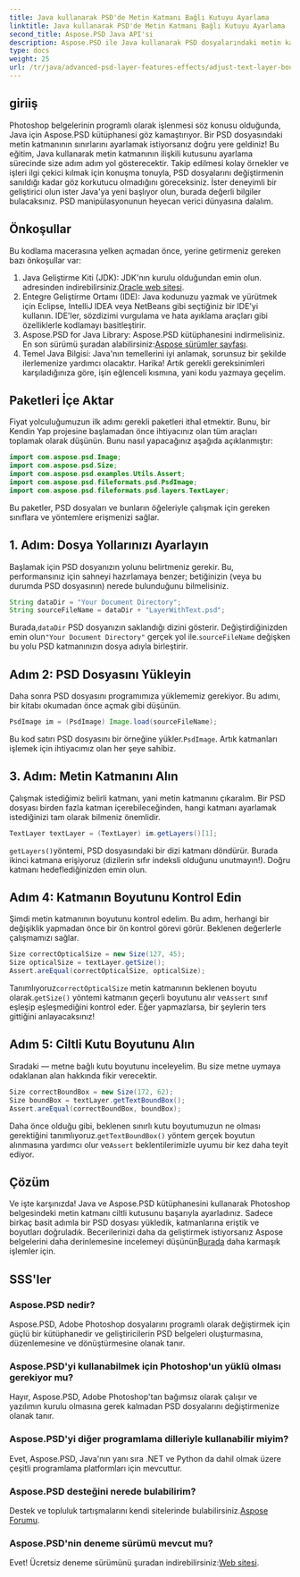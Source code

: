 ```yaml
---
title: Java kullanarak PSD'de Metin Katmanı Bağlı Kutuyu Ayarlama
linktitle: Java kullanarak PSD'de Metin Katmanı Bağlı Kutuyu Ayarlama
second_title: Aspose.PSD Java API'si
description: Aspose.PSD ile Java kullanarak PSD dosyalarındaki metin katmanı sınırlarını ayarlamayı öğrenin. Adım adım talimatlar içeren basit kılavuz.
type: docs
weight: 25
url: /tr/java/advanced-psd-layer-features-effects/adjust-text-layer-bound-box-psd/
---
```

## giriiş
Photoshop belgelerinin programlı olarak işlenmesi söz konusu olduğunda, Java için Aspose.PSD kütüphanesi göz kamaştırıyor. Bir PSD dosyasındaki metin katmanının sınırlarını ayarlamak istiyorsanız doğru yere geldiniz! Bu eğitim, Java kullanarak metin katmanının ilişkili kutusunu ayarlama sürecinde size adım adım yol gösterecektir.
Takip edilmesi kolay örnekler ve işleri ilgi çekici kılmak için konuşma tonuyla, PSD dosyalarını değiştirmenin sanıldığı kadar göz korkutucu olmadığını göreceksiniz. İster deneyimli bir geliştirici olun ister Java'ya yeni başlıyor olun, burada değerli bilgiler bulacaksınız. PSD manipülasyonunun heyecan verici dünyasına dalalım.
## Önkoşullar
Bu kodlama macerasına yelken açmadan önce, yerine getirmeniz gereken bazı önkoşullar var:
1. Java Geliştirme Kiti (JDK): JDK'nın kurulu olduğundan emin olun. adresinden indirebilirsiniz.[Oracle web sitesi](https://www.oracle.com/java/technologies/javase-jdk11-downloads.html).
2. Entegre Geliştirme Ortamı (IDE): Java kodunuzu yazmak ve yürütmek için Eclipse, IntelliJ IDEA veya NetBeans gibi seçtiğiniz bir IDE'yi kullanın. IDE'ler, sözdizimi vurgulama ve hata ayıklama araçları gibi özelliklerle kodlamayı basitleştirir.
3.  Aspose.PSD for Java Library: Aspose.PSD kütüphanesini indirmelisiniz. En son sürümü şuradan alabilirsiniz:[Aspose sürümler sayfası](https://releases.aspose.com/psd/java/). 
4. Temel Java Bilgisi: Java'nın temellerini iyi anlamak, sorunsuz bir şekilde ilerlemenize yardımcı olacaktır.
Harika! Artık gerekli gereksinimleri karşıladığınıza göre, işin eğlenceli kısmına, yani kodu yazmaya geçelim.
## Paketleri İçe Aktar
Fiyat yolculuğumuzun ilk adımı gerekli paketleri ithal etmektir. Bunu, bir Kendin Yap projesine başlamadan önce ihtiyacınız olan tüm araçları toplamak olarak düşünün. Bunu nasıl yapacağınız aşağıda açıklanmıştır:
```java
import com.aspose.psd.Image;
import com.aspose.psd.Size;
import com.aspose.psd.examples.Utils.Assert;
import com.aspose.psd.fileformats.psd.PsdImage;
import com.aspose.psd.fileformats.psd.layers.TextLayer;
```
Bu paketler, PSD dosyaları ve bunların öğeleriyle çalışmak için gereken sınıflara ve yöntemlere erişmenizi sağlar.
## 1. Adım: Dosya Yollarınızı Ayarlayın
Başlamak için PSD dosyanızın yolunu belirtmeniz gerekir. Bu, performansınız için sahneyi hazırlamaya benzer; betiğinizin (veya bu durumda PSD dosyasının) nerede bulunduğunu bilmelisiniz.

```java
String dataDir = "Your Document Directory"; 
String sourceFileName = dataDir + "LayerWithText.psd";
```
 Burada,`dataDir` PSD dosyanızın saklandığı dizini gösterir. Değiştirdiğinizden emin olun`"Your Document Directory"` gerçek yol ile.`sourceFileName` değişken bu yolu PSD katmanınızın dosya adıyla birleştirir.
## Adım 2: PSD Dosyasını Yükleyin
Daha sonra PSD dosyasını programımıza yüklememiz gerekiyor. Bu adımı, bir kitabı okumadan önce açmak gibi düşünün.

```java
PsdImage im = (PsdImage) Image.load(sourceFileName);
```
 Bu kod satırı PSD dosyasını bir örneğine yükler.`PsdImage`. Artık katmanları işlemek için ihtiyacımız olan her şeye sahibiz.
## 3. Adım: Metin Katmanını Alın
Çalışmak istediğimiz belirli katmanı, yani metin katmanını çıkaralım. Bir PSD dosyası birden fazla katman içerebileceğinden, hangi katmanı ayarlamak istediğinizi tam olarak bilmeniz önemlidir.

```java
TextLayer textLayer = (TextLayer) im.getLayers()[1];
```
`getLayers()`yöntemi, PSD dosyasındaki bir dizi katmanı döndürür. Burada ikinci katmana erişiyoruz (dizilerin sıfır indeksli olduğunu unutmayın!). Doğru katmanı hedeflediğinizden emin olun.
## Adım 4: Katmanın Boyutunu Kontrol Edin
Şimdi metin katmanının boyutunu kontrol edelim. Bu adım, herhangi bir değişiklik yapmadan önce bir ön kontrol görevi görür. Beklenen değerlerle çalışmamızı sağlar.

```java
Size correctOpticalSize = new Size(127, 45);
Size opticalSize = textLayer.getSize();
Assert.areEqual(correctOpticalSize, opticalSize);
```
 Tanımlıyoruz`correctOpticalSize` metin katmanının beklenen boyutu olarak.`getSize()` yöntemi katmanın geçerli boyutunu alır ve`Assert` sınıf eşleşip eşleşmediğini kontrol eder. Eğer yapmazlarsa, bir şeylerin ters gittiğini anlayacaksınız!
## Adım 5: Ciltli Kutu Boyutunu Alın
Sıradaki — metne bağlı kutu boyutunu inceleyelim. Bu size metne uymaya odaklanan alan hakkında fikir verecektir.

```java
Size correctBoundBox = new Size(172, 62);
Size boundBox = textLayer.getTextBoundBox();
Assert.areEqual(correctBoundBox, boundBox);
```
 Daha önce olduğu gibi, beklenen sınırlı kutu boyutumuzun ne olması gerektiğini tanımlıyoruz.`getTextBoundBox()` yöntem gerçek boyutun alınmasına yardımcı olur ve`Assert` beklentilerimizle uyumu bir kez daha teyit ediyor.
## Çözüm
Ve işte karşınızda! Java ve Aspose.PSD kütüphanesini kullanarak Photoshop belgesindeki metin katmanı ciltli kutusunu başarıyla ayarladınız. Sadece birkaç basit adımla bir PSD dosyası yükledik, katmanlarına eriştik ve boyutları doğruladık. Becerilerinizi daha da geliştirmek istiyorsanız Aspose belgelerini daha derinlemesine incelemeyi düşünün[Burada](https://reference.aspose.com/psd/java/) daha karmaşık işlemler için.
## SSS'ler
### Aspose.PSD nedir?
Aspose.PSD, Adobe Photoshop dosyalarını programlı olarak değiştirmek için güçlü bir kütüphanedir ve geliştiricilerin PSD belgeleri oluşturmasına, düzenlemesine ve dönüştürmesine olanak tanır.
### Aspose.PSD'yi kullanabilmek için Photoshop'un yüklü olması gerekiyor mu?
Hayır, Aspose.PSD, Adobe Photoshop'tan bağımsız olarak çalışır ve yazılımın kurulu olmasına gerek kalmadan PSD dosyalarını değiştirmenize olanak tanır.
### Aspose.PSD'yi diğer programlama dilleriyle kullanabilir miyim?
Evet, Aspose.PSD, Java'nın yanı sıra .NET ve Python da dahil olmak üzere çeşitli programlama platformları için mevcuttur.
### Aspose.PSD desteğini nerede bulabilirim?
Destek ve topluluk tartışmalarını kendi sitelerinde bulabilirsiniz.[Aspose Forumu](https://forum.aspose.com/c/psd/34).
### Aspose.PSD'nin deneme sürümü mevcut mu?
 Evet! Ücretsiz deneme sürümünü şuradan indirebilirsiniz:[Web sitesi](https://releases.aspose.com/).